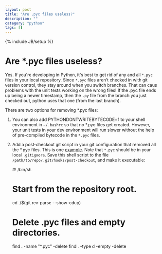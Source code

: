 ```yaml
---
layout: post
title: "Are .pyc files useless?"
description: ""
category: "python"
tags: []
---
```

{% include JB/setup %}

Are *.pyc files useless?
=====================================================

Yes. If you're developing in Python, it's best to get rid of any and all `*.pyc` files in your local repository. Since `*.pyc` files aren't checked in with git version control, they stay around when you switch branches. That can caus problems with the unit tests working on the wrong files! If the .pyc file ends up being a newer timestamp, then the `.py` file from the branch you just checked out, python uses that one (from the last branch). 

There are two options for removing *.pyc files:

1. You can also add PYTHONDONTWRITEBYTECODE=1 to your shell environment in `~/.bashrc` so that no *.pyc files get created. However, your unit tests in your dev environment will run slower without the help of pre-compiled bytecode in the  `*.pyc` files.
2. Add a post-checkout git script in your git configuration that removed all the *.pyc files. This is one [example](http://yuji.wordpress.com/2010/10/29/git-remove-all-pyc/). Note that `*.pyc` should be in your local `.gitignore`. Save this shell script to the file `/path/to/repo/.git/hooks/post-checkout`, and make it executable:

    #! /bin/sh

    # Start from the repository root.
    cd ./$(git rev-parse --show-cdup)

    # Delete .pyc files and empty directories.
    find . -name "*.pyc" -delete
    find . -type d -empty -delete
